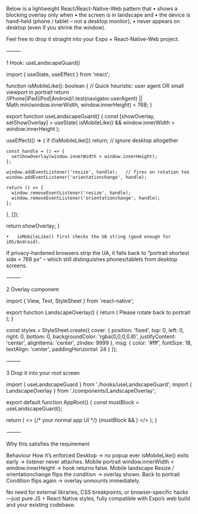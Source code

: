 Below is a lightweight React/React-Native-Web pattern that
	•	shows a blocking overlay only when
	•	the screen is in landscape and
	•	the device is hand-held (phone / tablet – not a desktop monitor);
	•	never appears on desktop (even if you shrink the window).

Feel free to drop it straight into your Expo + React-Native-Web project.

⸻

1  Hook: useLandscapeGuard()

import { useState, useEffect } from 'react';

function isMobileLike(): boolean {
  // Quick heuristic: user agent OR small viewport in portrait
  return /iPhone|iPad|iPod|Android/i.test(navigator.userAgent) ||
         Math.min(window.innerWidth, window.innerHeight) < 768;
}

export function useLandscapeGuard() {
  const [showOverlay, setShowOverlay] = useState(
    isMobileLike() && window.innerWidth > window.innerHeight
  );

  useEffect(() => {
    if (!isMobileLike()) return;                 // ignore desktop altogether

    const handle = () => {
      setShowOverlay(window.innerWidth > window.innerHeight);
    };

    window.addEventListener('resize', handle);   // fires on rotation too
    window.addEventListener('orientationchange', handle);

    return () => {
      window.removeEventListener('resize', handle);
      window.removeEventListener('orientationchange', handle);
    };
  }, []);

  return showOverlay;
}

	•	isMobileLike() first checks the UA string (good enough for iOS/Android).
If privacy-hardened browsers strip the UA, it falls back to “portrait shortest side < 768 px” – which still distinguishes phones/tablets from desktop screens.

⸻

2  Overlay component

import { View, Text, StyleSheet } from 'react-native';

export function LandscapeOverlay() {
  return (
    <View pointerEvents="auto" style={styles.cover}>
      <Text style={styles.msg}>Please rotate back to portrait</Text>
    </View>
  );
}

const styles = StyleSheet.create({
  cover: {
    position: 'fixed',
    top: 0, left: 0, right: 0, bottom: 0,
    backgroundColor: 'rgba(0,0,0,0.8)',
    justifyContent: 'center',
    alignItems: 'center',
    zIndex: 9999
  },
  msg: {
    color: '#fff',
    fontSize: 18,
    textAlign: 'center',
    paddingHorizontal: 24
  }
});


⸻

3  Drop it into your root screen

import { useLandscapeGuard } from './hooks/useLandscapeGuard';
import { LandscapeOverlay } from './components/LandscapeOverlay';

export default function AppRoot() {
  const mustBlock = useLandscapeGuard();

  return (
    <>
      {/* your normal app UI */}
      {mustBlock && <LandscapeOverlay />}
    </>
  );
}


⸻

Why this satisfies the requirement

Behaviour	How it’s enforced
Desktop → no popup ever	isMobileLike() exits early → listener never attaches.
Mobile portrait	window.innerWidth < window.innerHeight → hook returns false.
Mobile landscape	Resize / orientationchange flips the condition → overlay shown.
Back to portrait	Condition flips again → overlay unmounts immediately.

No need for external libraries, CSS breakpoints, or browser-specific hacks—just pure JS + React Native styles, fully compatible with Expo’s web build and your existing codebase.
